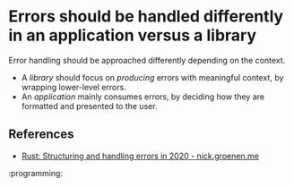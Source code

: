 # Errors should be handled differently in an application versus a library

Error handling should be approached differently depending on the context.

*   A *library* should focus on *producing* errors with meaningful context, by wrapping lower-level errors.
*   An *application* mainly consumes errors, by deciding how they are formatted and presented to the user.

## References

* [Rust: Structuring and handling errors in 2020 - nick.groenen.me](https://nick.groenen.me/posts/rust-error-handling/)

:programming:
